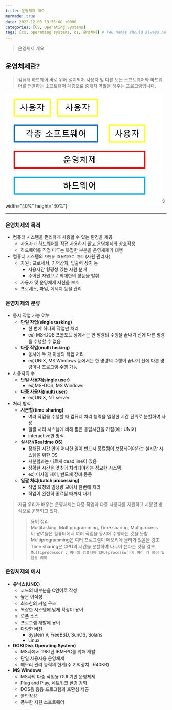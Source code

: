 ```yaml
---
title: 운영체제 개요
mermade: true
date: 2022-12-03 13:55:00 +0900
categories: [CS, Operating Systems]
tags: [cs, operating systems, os, 운영체제] # TAG names should always be lowercase
---
```

>운영체제 개요


## 운영체제란?
>컴퓨터 하드웨어 바로 위에 설치되어 사용자 및 다른 모든 소프트웨어와 하드웨어를 연결하는 소프트웨어 계층으로 중개자 역할을 해주는 프로그램입니다.

![os](/assets/img/os/os_1.png){: width="40%" height="40%"}

---
### 운영체제의 목적
- 컴퓨터 시스템을 편리하게 사용할 수 있는 환경을 제공 
  - 사용자가 하드웨어를 직접 사용하지 않고 운영체제와 상호작용
  - 하드웨어를 직접 다루는 복잡한 부분을 운영체제가 대행
- 컴퓨터 시스템의 ```자원을 효율적으로 관리``` (자원 관리자)
  - 자원 : 프로세서, 기억장치, 입출력 장치 등
    - 사용자간 형평성 있는 자원 분배
    - 주어진 자원으로 최대한의 성능을 발휘
  - 사용자 및 운영체제 자신을 보호
  - 프로세스, 파일, 메세지 등을 관리


### 운영체제의 분류
- 동시 작업 가능 여부
  - **단일 작업(single tasking)**
    - 한 번에 하나의 작업만 처리
    - ex) MS-DOS 프롬포트 상에서는 한 명령의 수행을 끝내기 전에 다른 명령을 수행할 수 없음
  - **다중 작업(multi tasking)**
    - 동시에 두 개 이상의 작업 처리
    - ex)UNIX, MS Windows 등에서는 한 명령의 수행이 끝나기 전에 다른 명령이나 프로그램 수행 가능
- 사용자의 수
  - **단일 사용자(single user)**
    - ex)MS-DOS, MS Windows
  - **다중 사용자(multi user)**
    - ex)UNIX, NT server
- 처리 방식
  - **시분할(time sharing)**
    - 여러 작업을 수행할 때 컴퓨터 처리 능력을 일정한 시간 단위로 분할하여 사용
    - 일괄 처리 시스템에 비해 짧은 응답시간을 가짐(예 : UNIX)
    - interactive한 방식
  - **실시간(Realtime OS)**
    - 정해진 시간 안에 어떠한 일이 반드시 종료됨이 보장되어야하는 실시간 시스템을 위한 OS
    - 시분할과는 다르게 dead line이 있음
    - 정확한 시간을 맞추어 처리되야하는 정교한 시스템
    - ex) 미사일 제어, 반도체 장비 등등
  - **일괄 처리(batch processing)**
    - 작업 요청의 일정량 모아서 한번에 처리
    - 작업이 완전히 종료될 때까지 대기

>지금 우리가 배우는 운영체제는 다중 작업과 다중 사용자를 지원하고 시분할 방식으로 운영되고 있다.  
>>용어 정리  
Multitasking, Multiprogramming, Time sharing, Multiprocess  
이 용여들은 컴퓨터에서 여러 작업을 동시에 수행하는 것을 뜻함  
Multiprogramming은 여러 프로그램이 메모리에 올라가 있음을 강조  
Time sharing은 CPU의 시간을 분할하여 나누어 쓴다는 것을 강조  
```Multiprocessor : 하나의 컴퓨터에 CPU(processor)가 여러 개 붙어 있음을 의미```

### 운영체제의 예시
- **유닉스(UNIX)**
  - 코드의 대부분을 C언어로 작성
  - 높은 이식성 
  - 최소한의 커널 구조
  - 복잡한 시스템에 맞게 확장이 용이
  - 오픈 소스
  - 프로그램 개발에 용이
  - 다양한 버전
    - System V, FreeBSD, SunOS, Solaris
    - Linux
- **DOS(Disk Operating System)**
  - MS사에서 1981년 IBM-PC를 위해 개발
  - 단일 사용자용 운영체제
  - 메모리 관리 능력의 한계(주 기억장치 : 640KB)
- **MS Windows**
  - MS사의 다중 작업용 GUI 기반 운영체제
  - Plug and Play, 네트워크 환경 강화
  - DOS용 응용 프로그램과 호환성 제공
  - 불안정성
  - 풍부한 지원 소프트웨어